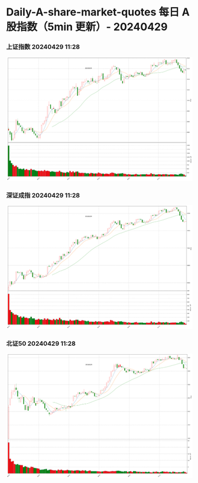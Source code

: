 
# Daily-A-share-market-quotes 每日 A 股指数（5min 更新）- 20240429

### 上证指数 20240429 11:28
![](./fig/2024/4/20240429-sh000001.png)

### 深证成指 20240429 11:28
![](./fig/2024/4/20240429-sz399001.png)

### 北证50 20240429 11:28
![](./fig/2024/4/20240429-bj899050.png)
